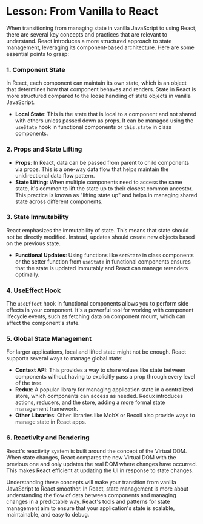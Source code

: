 # Lesson: From Vanilla to React

When transitioning from managing state in vanilla JavaScript to using React, there are several key concepts and practices that are relevant to understand. React introduces a more structured approach to state management, leveraging its component-based architecture. Here are some essential points to grasp:

### 1. Component State

In React, each component can maintain its own state, which is an object that determines how that component behaves and renders. State in React is more structured compared to the loose handling of state objects in vanilla JavaScript.

- **Local State**: This is the state that is local to a component and not shared with others unless passed down as props. It can be managed using the `useState` hook in functional components or `this.state` in class components.

### 2. Props and State Lifting

- **Props**: In React, data can be passed from parent to child components via props. This is a one-way data flow that helps maintain the unidirectional data flow pattern.
- **State Lifting**: When multiple components need to access the same state, it's common to lift the state up to their closest common ancestor. This practice is known as "lifting state up" and helps in managing shared state across different components.

### 3. State Immutability

React emphasizes the immutability of state. This means that state should not be directly modified. Instead, updates should create new objects based on the previous state.

- **Functional Updates**: Using functions like `setState` in class components or the setter function from `useState` in functional components ensures that the state is updated immutably and React can manage rerenders optimally.

### 4. UseEffect Hook

The `useEffect` hook in functional components allows you to perform side effects in your component. It's a powerful tool for working with component lifecycle events, such as fetching data on component mount, which can affect the component's state.

### 5. Global State Management

For larger applications, local and lifted state might not be enough. React supports several ways to manage global state:

- **Context API**: This provides a way to share values like state between components without having to explicitly pass a prop through every level of the tree.
- **Redux**: A popular library for managing application state in a centralized store, which components can access as needed. Redux introduces actions, reducers, and the store, adding a more formal state management framework.
- **Other Libraries**: Other libraries like MobX or Recoil also provide ways to manage state in React apps.

### 6. Reactivity and Rendering

React's reactivity system is built around the concept of the Virtual DOM. When state changes, React compares the new Virtual DOM with the previous one and only updates the real DOM where changes have occurred. This makes React efficient at updating the UI in response to state changes.

Understanding these concepts will make your transition from vanilla JavaScript to React smoother. In React, state management is more about understanding the flow of data between components and managing changes in a predictable way. React's tools and patterns for state management aim to ensure that your application's state is scalable, maintainable, and easy to debug.